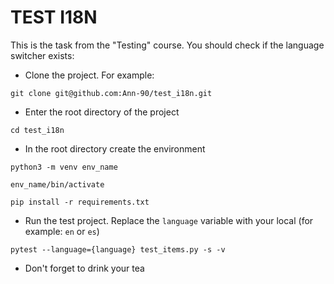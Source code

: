 # TEST I18N

This is the task from the "Testing" course. You should check if the language switcher exists:

* Clone the project. For example:

`git clone git@github.com:Ann-90/test_i18n.git`

* Enter the root directory of the project

`cd test_i18n`

* In the root directory create the environment

`python3 -m venv env_name`

`env_name/bin/activate`

`pip install -r requirements.txt`

* Run the test project. Replace the `language` variable with your local (for example: `en` or `es`)

`pytest --language={language} test_items.py -s -v`

* Don't forget to drink your tea 
